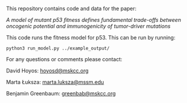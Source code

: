 This repository contains code and data for the paper:

*A model of mutant p53 fitness defines fundamental trade-offs between oncogenic potential and immunogenicity of tumor-driver mutations*

This code runs the fitness model for p53. This can be run by running:

`python3 run_model.py ../example_output/`

For any questions or comments please contact:

David Hoyos: hoyosd@mskcc.org

Marta Łuksza: marta.luksza@mssm.edu

Benjamin Greenbaum: greenbab@mskcc.org
